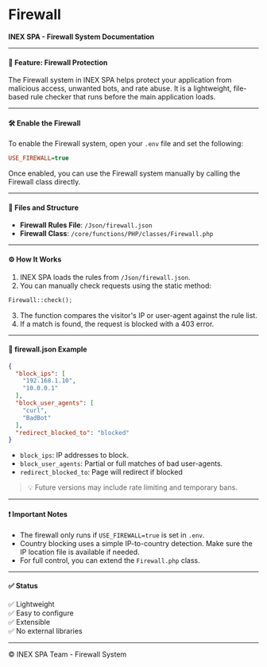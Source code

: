 # Firewall

**INEX SPA - Firewall System Documentation**

***

#### 🔐 Feature: Firewall Protection

The Firewall system in INEX SPA helps protect your application from malicious access, unwanted bots, and rate abuse. It is a lightweight, file-based rule checker that runs before the main application loads.

***

#### 🛠️ Enable the Firewall

To enable the Firewall system, open your `.env` file and set the following:

```ini
USE_FIREWALL=true
```

Once enabled, you can use the Firewall system manually by calling the Firewall class directly.

***

#### 📁 Files and Structure

* **Firewall Rules File**: `/Json/firewall.json`
* **Firewall Class**: `/core/functions/PHP/classes/Firewall.php`

***

#### ⚙️ How It Works

1. INEX SPA loads the rules from `/Json/firewall.json`.
2. You can manually check requests using the static method:

```php
Firewall::check();
```

3. The function compares the visitor's IP or user-agent against the rule list.
4. If a match is found, the request is blocked with a 403 error.

***

#### 📄 firewall.json Example

```json
{
  "block_ips": [
    "192.168.1.10",
    "10.0.0.1"
  ],
  "block_user_agents": [
    "curl",
    "BadBot"
  ],
  "redirect_blocked_to": "blocked"
}
```

* `block_ips`: IP addresses to block.
* `block_user_agents`: Partial or full matches of bad user-agents.
* `redirect_blocked_to`: Page will redirect if blocked

> 💡 Future versions may include rate limiting and temporary bans.

***

#### ❗ Important Notes

* The firewall only runs if `USE_FIREWALL=true` is set in `.env`.
* Country blocking uses a simple IP-to-country detection. Make sure the IP location file is available if needed.
* For full control, you can extend the `Firewall.php` class.

***

#### ✅ Status

✅ Lightweight\
✅ Easy to configure\
✅ Extensible\
✅ No external libraries

***

© INEX SPA Team - Firewall System
